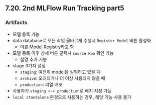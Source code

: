 ## 7.20. 2nd MLFlow Run Tracking part5

### Artifacts
- 모델 등록 가능
- data database로 모든 작업 올바르게 수행시 `Register Model` 버튼 활성화
  - 이를 Model Registry라고 함 
- 모델 등록 이후 상세 버튼 클릭시 `source Run` 확인 가능
  - 설명 추가 가능
- stage 3가지 설정
  - `staging`: 여전히 model을 실험하고 있을 때
  - `archive`: 오래되거나 더 이상 사용되지 않을 때
  - `production`: 리얼 배포
- 사용자가 `staging <-> production`로 배치 지정 가능
- `local standalone` 환경으로 사용하는 경우, 해당 기능 사용 불가